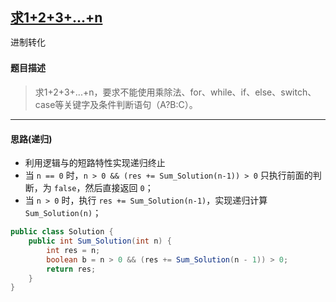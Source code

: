 ## [求1+2+3+...+n](https://www.nowcoder.com/practice/7a0da8fc483247ff8800059e12d7caf1)

<code style="color: var(--vscode-textPreformat-foreground); font-family: Menlo, Monaco, Consolas, &quot;Droid Sans Mono&quot;, &quot;Courier New&quot;, monospace, &quot;Droid Sans Fallback&quot;; font-size: 14px; line-height: 19px;">进制转化</code>

#### 题目描述

> 求1+2+3+...+n，要求不能使用乘除法、for、while、if、else、switch、case等关键字及条件判断语句（A?B:C）。


---
#### 思路(递归)
* 利用逻辑与的短路特性实现递归终止
* 当 `n == 0` 时，`n > 0 && (res += Sum_Solution(n-1)) > 0` 只执行前面的判断，为 `false`，然后直接返回 `0`；
* 当 `n > 0` 时，执行 `res += Sum_Solution(n-1)`，实现递归计算`Sum_Solution(n)`；

```java
public class Solution {
    public int Sum_Solution(int n) {
        int res = n;
        boolean b = n > 0 && (res += Sum_Solution(n - 1)) > 0;
        return res;
    }
}
```